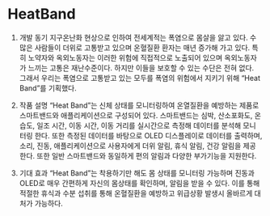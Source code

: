 # HeatBand

1. 개발 동기
지구온난화 현상으로 인하여 전세계적는 폭염으로 몸살을 앓고 있다. 수많은 사람들이 더위로 고통받고 있으며 온혈질환 환자는 매년 증가해 가고 있다. 특히 노약자와 옥외노동자는 이러한 위험에 직접적으로 노출되어 있으며 옥외노동자가 느끼는 고통은 재난수준이다. 하지만 이들을 보호할 수 있는 수단은 전혀 없다. 그래서 우리는 폭염으로 고통받고 있는 모두를 폭염의 위험에서 지키기 위해 “Heat Band”를 기획했다.

2. 작품 설명
“Heat Band”는 신체 상태를 모니터링하여 온열질환을 예방하는 제품로 스마트밴드와 애플리케이션으로 구성되어 있다. 스마트밴드는 심박, 산소포화도, 온습도, 일조 시간, 이동 시간, 이동 거리를 실시간으로 측정해 데이터를 분석해 모니터링 한다. 또한 측정된 데이터를 바탕으로 OLED 디스플레이로 데이터를 출력하며, 소리, 진동, 애플리케이션으로 사용자에게 더위 알림, 휴식 알림, 건강 알림을 제공한다. 또한 일반 스마트밴드와 동일하게 편의 알림과 다양한 부가기능을 지원한다.

3. 기대 효과
“Heat Band”는 착용하기만 해도 몸 상태를 모니터링 가능하며 진동과 OLED로 매우 간편하게 자신의 몸상태를 확인하며, 알림을 받을 수 있다. 이를 통해 적절한 휴식과 수분 섭취를 통해 온혈질환을 예방하고 위급상황 발생시 올바르게 대처가 가능하다.
